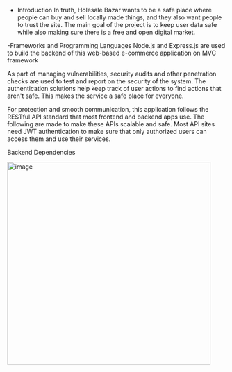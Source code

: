 - Introduction
    In truth, Holesale Bazar wants to be a safe place where people can buy and sell locally made things, and they also want people to trust the site.
    The main goal of the project is to keep user data safe while also making sure there is a free and open digital market.


-Frameworks and Programming Languages
  Node.js and Express.js are used to build the backend of this web-based e-commerce application on MVC framework
  

As part of managing vulnerabilities, security audits and other penetration checks are used to test and report on the security of the system. The authentication solutions help keep track of user actions to find actions that aren't safe. This makes the service a safe place for everyone.

For protection and smooth communication, this application follows the RESTful API standard that most frontend and backend apps use. 
The following are made to make these APIs scalable and safe. 
Most API sites need JWT authentication to make sure that only authorized users can access them and use their services.


Backend Dependencies

<img width="468" alt="image" src="https://github.com/user-attachments/assets/3bb1fd23-0300-4a9a-b581-2b4701311b1c" />
